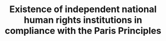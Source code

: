 ---
actual_indicator_available: null
actual_indicator_available_description: null
comments_and_limitations: null
computation_units: null
data_non_statistical: true
date_metadata_updated: null
date_of_national_source_publication: null
disaggregation_categories: null
disaggregation_geography: null
goal_meta_link: http://unstats.un.org/sdgs/files/metadata-compilation/Metadata-Goal-16.pdf
graph: null
graph_title: Existence of independent national human rights institutions in compliance
  with the Paris Principles
graph_type: null
has_metadata: true
indicator: 16.a.1
indicator_definition: 'Definition This indicator measures the proportion of countries
  that have internationally recognized independent (NHRIs) based on the rules of procedure
  of the International Coordinating Committee of National Institutions (ICC). Concepts
  A National Human Rights Institution is an independent administrative body set up
  by a State to promote and protect human rights. NHRIs are State bodies with a constitutional
  and/or legislative mandate to protect and promote human rights. They are part of
  the State apparatus and are funded by the State. However, they operate and function
  independently from government. While their specific mandate may vary, the general
  role of NHRIs is to address discrimination in all its forms, as well as to promote
  the protection of civil, political, economic, social and cultural rights. Core functions
  of NHRIs include complaint handling, human rights education and making recommendations
  on law reform. Effective NHRIs are an important link between government and civil
  society, in so far as they help bridge the ''protection gap'' between the rights
  of individuals and the responsibilities of the State. Six models of NHRIs exist
  across all regions of the world today, namely: Human rights commissions, Human rights
  ombudsman institutions, Hybrid institutions, Consultative and advisory bodies, Institutes
  and centres and multiple institutions. An Independent NHRI is an institution with
  ''A level'' accreditation status as benchmarked against the United Nations Paris
  Principles, which were adopted by the United Nations General Assembly in 1993.1
  The process of accreditation is conducted through peer review by the Sub-Committee
  on Accreditation (SCA) of the ICC. There are three possible types of accreditation:
  A: Compliance with Paris Principles B: Observer Status '' Not fully in compliance
  with the Paris Principles or insufficient information provided to make a determination
  C: Non-compliant with the Paris Principles Accreditation by the ICC entails a determination
  whether the NHRI is compliant, both in law and practice, with the Paris principles,
  the principal source of the normative standards for NHRIs, as well as with the General
  Observations developed by the SCA. Other international standards may also be taken
  into account by the SCA, including the provisions related to the establishment of
  national mechanisms in the Optional Protocol to the Convention against Torture and
  other Cruel, Inhuman or Degrading Treatment or Punishment as well as in the International
  Convention on the Rights of Persons with Disabilities. Likewise, the SCA looks at
  any NHRI-related recommendation from the international human rights mechanisms,
  notably, the Treaty Bodies, Universal Periodic Review (UPR) and special procedures.
  The process also looks into the effectiveness and level of engagement with international
  human rights systems. Method of computation The indicator is computed as the accreditation
  classification, namely A, B or C of the NHRI.'
indicator_name: Existence of independent national human rights institutions in compliance
  with the Paris Principles
indicator_sort_order: 16-0a-01
indicator_variable: null
international_and_national_references: null
layout: indicator
method_of_computation: ''
national_geographical_coverage: United States
periodicity: null
permalink: /16-a-1/
published: false
rationale_interpretation: "This indicator measures the global continual efforts of\
  \ countries in setting up independent national institutions, through international\
  \ cooperation, to promote inclusive, peaceful and accountable societies. The creation\
  \ and fosterage of a NHRI indicates a State's commitment to promote and protect\
  \ the human rights provided in international human rights instruments. Compliance\
  \ with the Paris Principles vest NHRIs with a broad mandate, competence and power\
  \ to investigate, report on the national human rights situation, and publicise human\
  \ rights through information and education. While NHRIs are essentially state funded,\
  \ they are to maintain independence and pluralism. When vested with a quasi-judicial\
  \ competence, NHRIs handle complaints and assist victims in taking their cases to\
  \ courts making them an essential component in the national human rights protection\
  \ system. These fundamental functions that NHRIs play and their increasing participation\
  \ in the international human rights fora make them important actors in the improvement\
  \ of the human rights situation, including the elimination of discriminatory laws\
  \ and the promotion and enforcement of non-discriminatory laws \nAt the national\
  \ level reporting, the better the accreditation classification of the NHRI reflects\
  \ that it is credible, legitimate, relevant and effective in promoting human rights\
  \ at the national level."
reporting_status: notstarted
scheduled_update_by_SDG_team: null
scheduled_update_by_national_source: null
sdg_goal: 16
source_active_1: true
source_agency_staff_email_1: null
source_agency_staff_name_1: null
source_agency_survey_dataset_1: null
source_notes_1: null
source_organisation_1: null
source_title_1: null
source_url_1: null
target: Strengthen relevant national institutions, including through international
  cooperation, for building capacity at all levels, in particular in developing countries,
  to prevent violence and combat terrorism and crime.
target_id: 16.a
time_period: null
title: Existence of independent national human rights institutions in compliance with
  the Paris Principles
un_custodial_agency: OHCHR
un_designated_tier: '1'
variable_description: null
variable_notes: null
---